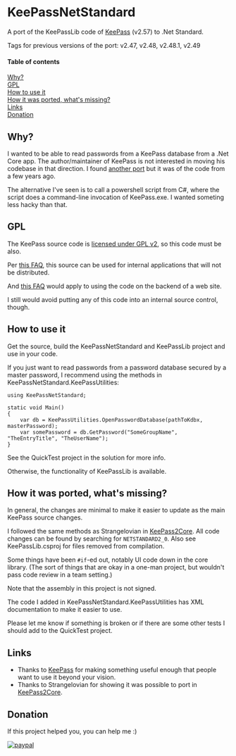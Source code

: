 # KeePassNetStandard

A port of the KeePassLib code of [KeePass](https://keepass.info) (v2.57) to .Net Standard.

Tags for previous versions of the port: v2.47, v2.48, v2.48.1, v2.49

#### Table of contents
[Why?](#h01)<br>
[GPL](#h02)<br>
[How to use it](#h03)<br>
[How it was ported, what's missing?](#h04)<br>
[Links](#h05)<br>
[Donation](#h06)<br>

## Why?
<a name="h01" />

I wanted to be able to read passwords from a KeePass database from a .Net Core app.
The author/maintainer of KeePass is not interested in moving his codebase in that direction.
I found [another port](https://github.com/Strangelovian/KeePass2Core) but it was of the code from a few years ago.

The alternative I've seen is to call a powershell script from C#, where the script does a command-line invocation of KeePass.exe.
I wanted someting less hacky than that.

## GPL
<a name="h02" />

The KeePass source code is [licensed under GPL v2](https://keepass.info/help/v2/license.html), so this code must be also.

Per [this FAQ](https://www.gnu.org/licenses/gpl-faq.html#InternalDistribution),
this source can be used for internal applications that will not be distributed.

And [this FAQ](https://www.gnu.org/licenses/gpl-faq.html#UnreleasedMods)
would apply to using the code on the backend of a web site.

I still would avoid putting any of this code into an internal source control, though.

## How to use it
<a name="h03" />

Get the source, build the KeePassNetStandard and KeePassLib project and use in your code.

If you just want to read passwords from a password database secured by a master password,
I recommend using the methods in KeePassNetStandard.KeePassUtilities:

```
using KeePassNetStandard;

static void Main()
{
    var db = KeePassUtilities.OpenPasswordDatabase(pathToKdbx, masterPassword);
    var somePassword = db.GetPassword("SomeGroupName", "TheEntryTitle", "TheUserName");
}
```

See the QuickTest project in the solution for more info.

Otherwise, the functionality of KeePassLib is available.

## How it was ported, what's missing?
<a name="h04" />

In general, the changes are minimal to make it easier to update as the main KeePass source changes.

I followed the same methods as Strangelovian in [KeePass2Core](https://github.com/Strangelovian/KeePass2Core).
All code changes can be found by searching for `NETSTANDARD2_0`.
Also see KeePassLib.csproj for files removed from compilation.

Some things have been `#if`-ed out, notably UI code down in the core library. 
(The sort of things that are okay in a one-man project, but wouldn't pass code review in a team setting.)

Note that the assembly in this project is not signed.

The code I added in KeePassNetStandard.KeePassUtilities has XML documentation to make it easier to use.

Please let me know if something is broken or if there are some other tests I should add to the QuickTest project.

## Links
<a name="h05" />

- Thanks to [KeePass](https://keepass.info) for making something useful enough that people want to use it beyond your vision.
- Thanks to Strangelovian for showing it was possible to port in [KeePass2Core](https://github.com/Strangelovian/KeePass2Core).

## Donation
<a name="h06" />

If this project helped you, you can help me :) 

[![paypal](https://www.paypalobjects.com/en_US/i/btn/btn_donate_SM.gif)](https://www.paypal.com/cgi-bin/webscr?cmd=_donations&business=XE5JR3FR458ZE&currency_code=USD)
